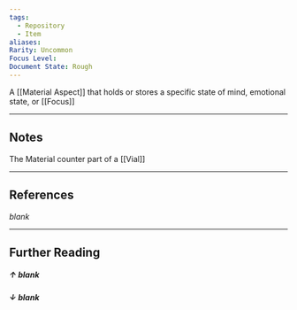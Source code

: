 ```yaml
---
tags:
  - Repository
  - Item
aliases: 
Rarity: Uncommon
Focus Level: 
Document State: Rough
---
```

A [[Material Aspect]] that holds or stores a specific state of mind, emotional state, or [[Focus]]

- - -
## Notes
The Material counter part of a [[Vial]]
- - -
## References
_blank_
- - - 
## Further Reading
##### ↑ _blank_
##### ↓ _blank_
